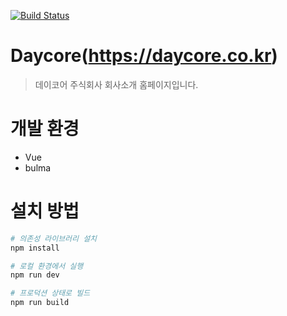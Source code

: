 [![Build Status](https://travis-ci.org/daycore/daycore.svg?branch=master)](https://travis-ci.org/daycore/daycore)

# Daycore(<https://daycore.co.kr>)
> 데이코어 주식회사 회사소개 홈페이지입니다.

# 개발 환경
* Vue
* bulma

# 설치 방법
```bash
# 의존성 라이브러리 설치
npm install

# 로컬 환경에서 실행
npm run dev

# 프로덕션 상태로 빌드
npm run build
```

